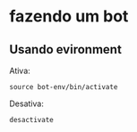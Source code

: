 # fazendo um bot

## Usando evironment
Ativa:
```
source bot-env/bin/activate
```
Desativa:
```
desactivate
```
